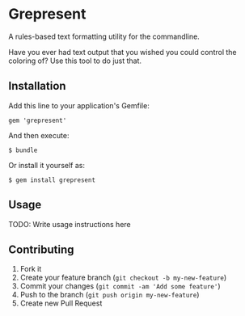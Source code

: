 # Grepresent

A rules-based text formatting utility for the commandline.

Have you ever had text output that you wished you could control the coloring of? Use this tool to do just that.

## Installation

Add this line to your application's Gemfile:

    gem 'grepresent'

And then execute:

    $ bundle

Or install it yourself as:

    $ gem install grepresent

## Usage

TODO: Write usage instructions here

## Contributing

1. Fork it
2. Create your feature branch (`git checkout -b my-new-feature`)
3. Commit your changes (`git commit -am 'Add some feature'`)
4. Push to the branch (`git push origin my-new-feature`)
5. Create new Pull Request
